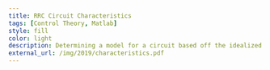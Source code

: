 ```yaml
---
title: RRC Circuit Characteristics
tags: [Control Theory, Matlab]
style: fill
color: light
description: Determining a model for a circuit based off the idealized elements and using system identification to determine a time constant.
external_url: /img/2019/characteristics.pdf
---
```

